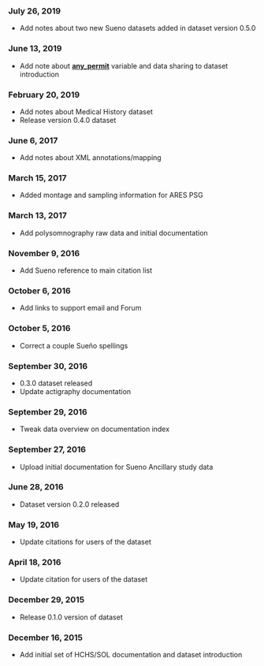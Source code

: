### July 26, 2019

- Add notes about two new Sueno datasets added in dataset version 0.5.0

### June 13, 2019

- Add note about [**any_permit**](https://sleepdata.org/datasets/hchs/variables/any_permit) variable and data sharing to dataset introduction

### February 20, 2019

- Add notes about Medical History dataset
- Release version 0.4.0 dataset

### June 6, 2017

- Add notes about XML annotations/mapping

### March 15, 2017

- Added montage and sampling information for ARES PSG

### March 13, 2017

- Add polysomnography raw data and initial documentation

### November 9, 2016

- Add Sueno reference to main citation list

### October 6, 2016

- Add links to support email and Forum

### October 5, 2016

- Correct a couple Sueño spellings

### September 30, 2016

- 0.3.0 dataset released
- Update actigraphy documentation

### September 29, 2016

- Tweak data overview on documentation index

### September 27, 2016

- Upload initial documentation for Sueno Ancillary study data

### June 28, 2016

- Dataset version 0.2.0 released

### May 19, 2016

- Update citations for users of the dataset

### April 18, 2016

- Update citation for users of the dataset

### December 29, 2015

- Release 0.1.0 version of dataset

### December 16, 2015

- Add initial set of HCHS/SOL documentation and dataset introduction

